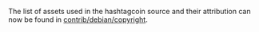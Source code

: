 The list of assets used in the hashtagcoin source and their attribution can now be found in [contrib/debian/copyright](../contrib/debian/copyright).
